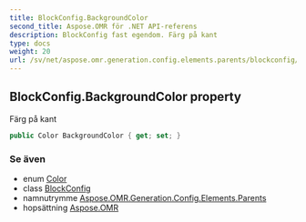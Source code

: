 ```yaml
---
title: BlockConfig.BackgroundColor
second_title: Aspose.OMR för .NET API-referens
description: BlockConfig fast egendom. Färg på kant
type: docs
weight: 20
url: /sv/net/aspose.omr.generation.config.elements.parents/blockconfig/backgroundcolor/
---
```

## BlockConfig.BackgroundColor property

Färg på kant

```csharp
public Color BackgroundColor { get; set; }
```

### Se även

* enum [Color](../../../aspose.omr.generation/color/)
* class [BlockConfig](../)
* namnutrymme [Aspose.OMR.Generation.Config.Elements.Parents](../../blockconfig/)
* hopsättning [Aspose.OMR](../../../)


